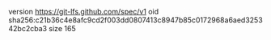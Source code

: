 version https://git-lfs.github.com/spec/v1
oid sha256:c21b36c4e8afc9cd2f003dd0807413c8947b85c0172968a6aed325342bc2cba3
size 165
